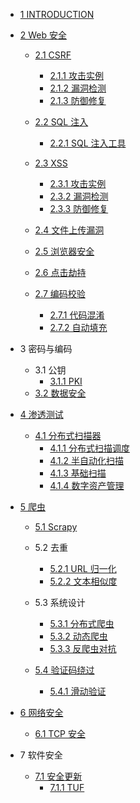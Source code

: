   - [1 INTRODUCTION](/INTRODUCTION.md)
  - [2 Web 安全](/Web%20安全/README.md)
    - [2.1 CSRF](/Web%20安全/CSRF/README.md)
      - [2.1.1 攻击实例](/Web%20安全/CSRF/攻击实例.md)
      - [2.1.2 漏洞检测](/Web%20安全/CSRF/漏洞检测.md)
      - [2.1.3 防御修复](/Web%20安全/CSRF/防御修复.md)
    - [2.2 SQL 注入](/Web%20安全/SQL%20注入/README.md)
      - [2.2.1 SQL 注入工具](/Web%20安全/SQL%20注入/SQL%20注入工具.md)
    - [2.3 XSS](/Web%20安全/XSS/README.md)
      - [2.3.1 攻击实例](/Web%20安全/XSS/攻击实例.md)
      - [2.3.2 漏洞检测](/Web%20安全/XSS/漏洞检测.md)
      - [2.3.3 防御修复](/Web%20安全/XSS/防御修复.md)
    - [2.4 文件上传漏洞](/Web%20安全/文件上传漏洞/README.md)
      
    - [2.5 浏览器安全](/Web%20安全/浏览器安全/README.md)
      
    - [2.6 点击劫持](/Web%20安全/点击劫持/README.md)
      
    - [2.7 编码校验](/Web%20安全/编码校验/README.md)
      - [2.7.1 代码混淆](/Web%20安全/编码校验/代码混淆.md)
      - [2.7.2 自动填充](/Web%20安全/编码校验/自动填充.md)
  - 3 密码与编码
    - 3.1 公钥
      - [3.1.1 PKI](/密码与编码/公钥/PKI.md)
    - [3.2 数据安全](/密码与编码/数据安全/README.md)
      
  - [4 渗透测试](/渗透测试/README.md)
    - [4.1 分布式扫描器](/渗透测试/分布式扫描器/README.md)
      - [4.1.1 分布式扫描调度](/渗透测试/分布式扫描器/分布式扫描调度.md)
      - [4.1.2 半自动化扫描](/渗透测试/分布式扫描器/半自动化扫描.md)
      - [4.1.3 基础扫描](/渗透测试/分布式扫描器/基础扫描.md)
      - [4.1.4 数字资产管理](/渗透测试/分布式扫描器/数字资产管理.md)
  - [5 爬虫](/爬虫/README.md)
    - [5.1 Scrapy](/爬虫/Scrapy/README.md)
      
    - 5.2 去重
      - [5.2.1 URL 归一化](/爬虫/去重/URL%20归一化.md)
      - [5.2.2 文本相似度](/爬虫/去重/文本相似度.md)
    - 5.3 系统设计
      - [5.3.1 分布式爬虫](/爬虫/系统设计/分布式爬虫.md)
      - [5.3.2 动态爬虫](/爬虫/系统设计/动态爬虫.md)
      - [5.3.3 反爬虫对抗](/爬虫/系统设计/反爬虫对抗.md)
    - [5.4 验证码绕过](/爬虫/验证码绕过/README.md)
      - [5.4.1 滑动验证](/爬虫/验证码绕过/滑动验证.md)
  - [6 网络安全](/网络安全/README.md)
    - [6.1 TCP 安全](/网络安全/TCP%20安全.md)
  - 7 软件安全
    - [7.1 安全更新](/软件安全/安全更新/README.md)
      - [7.1.1 TUF](/软件安全/安全更新/TUF/README.md)
        